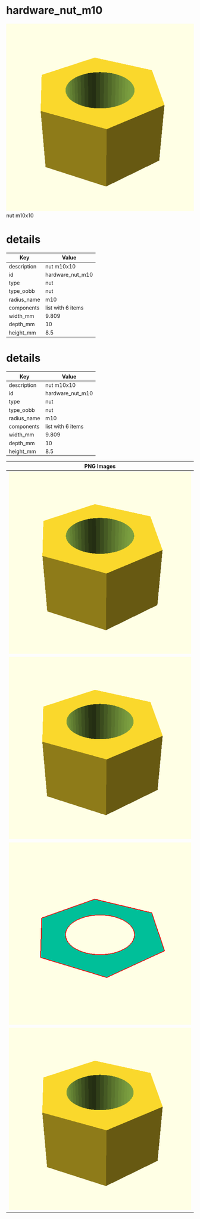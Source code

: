 # hardware_nut_m10  
![true.png](true.png)  
nut m10x10
# details
| Key         | Value                                                                                                                                                                                                                                                                                                                                                                                                                                                                                                                                                                                                                                 |
| ----------- | ------------------------------------------------------------------------------------------------------------------------------------------------------------------------------------------------------------------------------------------------------------------------------------------------------------------------------------------------------------------------------------------------------------------------------------------------------------------------------------------------------------------------------------------------------------------------------------------------------------------------------------- |
| description | nut m10x10                                                                                                                                                                                                                                                                                                                                                                                                                                                                                                                                                                                                                            |
| id          | hardware_nut_m10                                                                                                                                                                                                                                                                                                                                                                                                                                                                                                                                                                                                                      |
| type        | nut                                                                                                                                                                                                                                                                                                                                                                                                                                                                                                                                                                                                                                   |
| type_oobb   | nut                                                                                                                                                                                                                                                                                                                                                                                                                                                                                                                                                                                                                                   |
| radius_name | m10                                                                                                                                                                                                                                                                                                                                                                                                                                                                                                                                                                                                                                   |
| components  | list with 6 items                                                                                                                                                                                                                                                                                                                                                                                                                                                                                                                                                                                                                     |
| width_mm    | 9.809                                                                                                                                                                                                                                                                                                                                                                                                                                                                                                                                                                                                                                 |
| depth_mm    | 10                                                                                                                                                                                                                                                                                                                                                                                                                                                                                                                                                                                                                                    |
| height_mm   | 8.5                                                                                                                                                                                                                                                                                                                                                                                                                                                                                                                                                                                                                                   |

# details
| Key         | Value                                                                                                                                                                                                                                                                                                                                                                                                                                                                                                                                                                                                                                 |
| ----------- | ------------------------------------------------------------------------------------------------------------------------------------------------------------------------------------------------------------------------------------------------------------------------------------------------------------------------------------------------------------------------------------------------------------------------------------------------------------------------------------------------------------------------------------------------------------------------------------------------------------------------------------- |
| description | nut m10x10                                                                                                                                                                                                                                                                                                                                                                                                                                                                                                                                                                                                                            |
| id          | hardware_nut_m10                                                                                                                                                                                                                                                                                                                                                                                                                                                                                                                                                                                                                      |
| type        | nut                                                                                                                                                                                                                                                                                                                                                                                                                                                                                                                                                                                                                                   |
| type_oobb   | nut                                                                                                                                                                                                                                                                                                                                                                                                                                                                                                                                                                                                                                   |
| radius_name | m10                                                                                                                                                                                                                                                                                                                                                                                                                                                                                                                                                                                                                                   |
| components  | list with 6 items                                                                                                                                                                                                                                                                                                                                                                                                                                                                                                                                                                                                                     |
| width_mm    | 9.809                                                                                                                                                                                                                                                                                                                                                                                                                                                                                                                                                                                                                                 |
| depth_mm    | 10                                                                                                                                                                                                                                                                                                                                                                                                                                                                                                                                                                                                                                    |
| height_mm   | 8.5                                                                                                                                                                                                                                                                                                                                                                                                                                                                                                                                                                                                                                   |

| PNG Images |
| --- |
| ![3dpr.png](3dpr.png) |
| ![laser.png](laser.png) |
| ![laser_flat.png](laser_flat.png) |
| ![true.png](true.png) |

